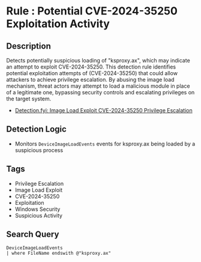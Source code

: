 # Rule : Potential CVE-2024-35250 Exploitation Activity

## Description
Detects potentially suspicious loading of "ksproxy.ax", which may indicate an attempt to exploit CVE-2024-35250.
This detection rule identifies potential exploitation attempts of (CVE-2024-35250) that could allow attackers to achieve privilege escalation. By abusing the image load mechanism, threat actors may attempt to load a malicious module in place of a legitimate one, bypassing security controls and escalating privileges on the target system.

- [Detection.fyi: Image Load Exploit CVE-2024-35250 Privilege Escalation](https://detection.fyi/sigmahq/sigma/emerging-threats/2024/exploits/cve-2024-35250/image_load_exploit_cve_2024_35250_privilege_escalation/)

## Detection Logic
- Monitors `DeviceImageLoadEvents`  events for ksproxy.ax being loaded by a suspicious process

## Tags
- Privilege Escalation
- Image Load Exploit
- CVE-2024-35250
- Exploitation
- Windows Security
- Suspicious Activity

## Search Query
```kql
DeviceImageLoadEvents
| where FileName endswith @"ksproxy.ax"
```
